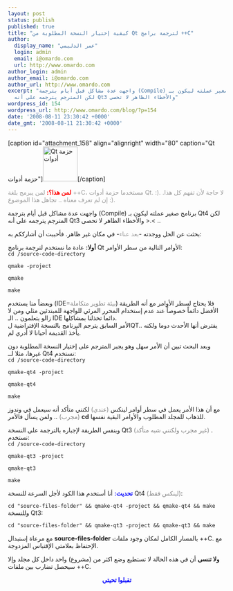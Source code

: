```yaml
---
layout: post
status: publish
published: true
title: "كيفية إختيار النسخة المطلوبة من Qt لترجمة برامج ++C"
author:
  display_name: "عمر الدليمي"
  login: admin
  email: i@omardo.com
  url: http://www.omardo.com
author_login: admin
author_email: i@omardo.com
author_url: http://www.omardo.com
excerpt: "واجهت عدة مشاكل قبل أيام بترجمة (Compile) برنامج صغير عملته ليكون بـ Qt4
  لكن المترجم يترجمه على أنه Qt3 والأخطاء الظاهر لا تحصى"
wordpress_id: 154
wordpress_url: http://www.omardo.com/blog/?p=154
date: '2008-08-11 23:30:42 +0000'
date_gmt: '2008-08-11 21:30:42 +0000'
---
```

<p>[caption id="attachment_158" align="alignright" width="80" caption="Qt حزمة أدوات"]<a href="http://www.omardo.com/blog/wp-content/uploads/the-qt-v4.png"><img class="size-full wp-image-158" src="http://www.omardo.com/blog/wp-content/uploads/the-qt-v4.png" alt="Qt حزمة أدوات" width="80" height="80" /></a>[/caption]</p>
<p><strong><span style="color: #ff0000;">لمن هذا؟:</span> </strong><span style="color: #999999;">لمن يبرمج بلغة ++C، مستخدما حزمة أدوات Qt. :). لا حاجة لأن تفهم كل هذا. إن لم تعرف معناه .. تجاهل هذا الموضوع :).</span></p>
<p>واجهت عدة مشاكل قبل أيام بترجمة (Compile) برنامج صغير عملته ليكون بـ Qt4 لكن المترجم يترجمه على أنه Qt3 والأخطاء الظاهر لا تحصى &gt;.&lt; ..</p>
<p>بحثت عن الحل ووجدته -<span style="color: #999999;">بعد عناء</span>- في مكان غير ظاهر. فأحببت أن أشارككم به:</p>
<p><strong>أولا:</strong> عادة ما نستخدم لترجمة برنامج Qt الأوامر التالية من سطر الأوامر:<br />
<code>cd /source-code-directory<br />
qmake -project<br />
qmake<br />
make</code></p>
<p><!--more-->وبعضاً منا يستخدم (IDE<span style="color: #808080;">=بيئة تطوير متكاملة</span>) فلا يحتاج لسطر الأوامر مع أنه الطريقة الأفضل دائماً خصوصاً عند عدم إستخدام المحرر المرئي للواجهة للمبتدئين مثلي ومن لا زالو يتعلمون .. الـ IDE دائما تخذلنا بمشاكلها.<br />
الأمر السابق يترجم البرنامج بالنسخة الإفتراضية لQT.. يفترض أنها الأحدث دوما ولكنه يأخذ القديمة أحيانا لا أدري لم.</p>
<p>وبعد البحث تبين أن الأمر سهل وهو يجبر المترجم على إختيار النسخة المطلوبة دون غيرها، مثلا لــ Qt4 نستخدم:<br />
<code>cd /source-code-directory<br />
qmake-qt4 -project<br />
qmake-qt4<br />
make</code></p>
<p>مع أن هذا الأمر يعمل في سطر أوامر لينكس <span style="color: #808080;">(عندي)</span> لكنني متأكد أنه سيعمل في وندوز <span style="color: #808080;">(مجرب)</span> .. ولمن يسأل فالأمر <strong>cd</strong> للذهاب للمجلد المطلوب والأوامر البقية نفسها.</p>
<p>وبنفس الطريقة لإجباره بالترجمة على النسخة Qt3 <span style="color: #808080;">(غير مجرب ولكنني شبه متأكد)</span> . نستخدم:<br />
<code>cd /source-code-directory<br />
qmake-qt3 -project<br />
qmake-qt3<br />
make</code></p>
<p><span style="color: #0000ff;"><strong>تحديث:</strong></span> أنا أستخدم هذا الكود لأجل السرعة للنسخة Qt4 <span style="color: #808080;">(لينكس فقط)</span>:</p>
<p><code>cd "source-files-folder" &amp;&amp; qmake-qt4 -project &amp;&amp; qmake-qt4 &amp;&amp; make</code><br />
وللنسخة Qt3:</p>
<p><code>cd "source-files-folder" &amp;&amp; qmake-qt3 -project &amp;&amp; qmake-qt3 &amp;&amp; make</code></p>
<p>مع مرعاة إستبدال <strong>source-files-folder</strong> بالمسار الكامل لمكان وجود ملفات ++C. مع الإحتفاظ بعلامتي الإقتباس المزدوجة.</p>
<p><strong>ولا تنسى</strong> أن في هذه الحالة لا تستطيع وضع اكثر من (مشروع) واحد داخل كل مجلد وإلا سيحصل تضارب بين ملفات ++C.</p>
<p style="text-align: center;"><strong><span style="color: #0000ff;">تقبلوا تحيتي</span></strong></p>
